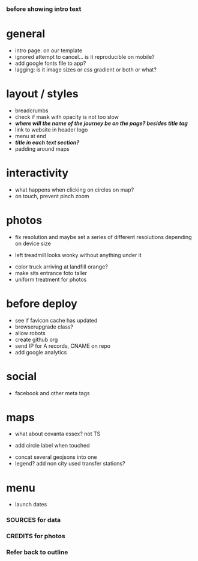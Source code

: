 ### before showing intro text

<!-- - add sources to text -->
<!-- - add comment about ghg being estimated -->

# general

- intro page: on our template
- ignored attempt to cancel... is it reproducible on mobile?
- add google fonts file to app?
- lagging: is it image sizes or css gradient or both or what?

# layout / styles

<!-- - choose font -->
<!-- - recalculate on resize -->
<!-- - mobile devices on horizontal mode -->
<!-- - add updated logo and favicon (maybe the favicon should match the current website – I think it does) -->
<!-- - mask content before js is done -->
<!-- - center footer vertically into its container -->
- breadcrumbs
- check if mask with opacity is not too slow
- ***where will the name of the journey be on the page? besides title tag***
- link to website in header logo
- menu at end
- ***title in each text section?***
- padding around maps

# interactivity

<!-- - allow use keyboard arrows and spacebar to scroll -->
- what happens when clicking on circles on map?
- on touch, prevent pinch zoom

# photos

<!-- - person taking out the trash LE (find, crop) -->
<!-- - different sanitation workers, changes every time? LE (crop) -->
<!-- - add dsny worker doing baskets LE (crop) -->
<!-- - fix first photo of trash bags, falling to left -->
- fix resolution and maybe set a series of different resolutions depending on device size
<!-- - fix photo inside transfer station with empty background -->
<!-- - fix tipping photo sanitation truck writing mirrorred -->
- left treadmill looks wonky without anything under it
<!-- - add left slope to tipping at landfill picture? -->
- color truck arriving at landfill orange?
- make sits entrance foto taller
- uniform treatment for photos

# before deploy

- see if favicon cache has updated
- browserupgrade class?
- allow robots
- create github org
- send IP for A records, CNAME on repo
- add google analytics

# social

- facebook and other meta tags

# maps

- what about covanta essex? not TS
<!-- - nyc: fix jagged edges -->
- add circle label when touched
<!-- - build geojsons too via gulp -->
- concat several geojsons into one
- legend? add non city used transfer stations?

# menu

- launch dates

### SOURCES for data

### CREDITS for photos

### Refer back to outline
